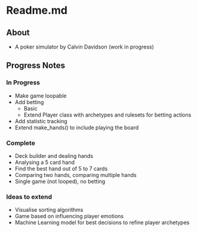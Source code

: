# Readme.md
## About
* A poker simulator by Calvin Davidson (work in progress)
## Progress Notes
### In Progress
* Make game loopable
* Add betting
    * Basic
    * Extend Player class with archetypes and rulesets for betting actions
* Add statistic tracking
* Extend make_hands() to include playing the board
### Complete
* Deck builder and dealing hands
* Analysing a 5 card hand
* Find the best hand out of 5 to 7 cards
* Comparing two hands, comparing multiple hands
* Single game (not looped), no betting
### Ideas to extend
* Visualise sorting algorithms
* Game based on influencing player emotions
* Machine Learning model for best decisions to refine player archetypes
